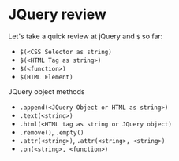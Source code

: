 # JQuery review

Let's take a quick review at jQuery and `$` so far:

- `$(<CSS Selector as string)`
- `$(<HTML Tag as string>)`
- `$(<function>)`
- `$(HTML Element)`

JQuery object methods

- `.append(<JQuery Object or HTML as string>)`
- `.text(<string>)`
- `.html(<HTML tag as string or JQuery object)`
- `.remove()`, `.empty()`
- `.attr(<string>)`, `.attr(<string>, <string>)`
- `.on(<string>, <function>)`
